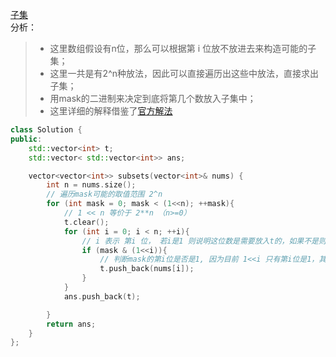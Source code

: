 [子集](https://leetcode-cn.com/problems/subsets/)    
分析：
> * 这里数组假设有n位，那么可以根据第 i 位放不放进去来构造可能的子集；    
> * 这里一共是有2^n种放法，因此可以直接遍历出这些中放法，直接求出子集；  
> * 用mask的二进制来决定到底将第几个数放入子集中；    
> * 这里详细的解释借鉴了[官方解法](https://leetcode-cn.com/problems/subsets/solution/zi-ji-by-leetcode-solution/)    
```C++
class Solution {
public:
    std::vector<int> t;
    std::vector< std::vector<int>> ans;

    vector<vector<int>> subsets(vector<int>& nums) {
        int n = nums.size();
        // 遍历mask可能的取值范围 2^n
        for (int mask = 0; mask < (1<<n); ++mask){
            // 1 << n 等价于 2**n （n>=0）
            t.clear();
            for (int i = 0; i < n; ++i){
                // i 表示 第i 位， 若i是1 则说明这位数是需要放入t的，如果不是则不放入t
                if (mask & (1<<i)){
                    // 判断mask的第i位是否是1, 因为目前 1<<i 只有第i位是1，其他是0
                    t.push_back(nums[i]);
                }
            }
            ans.push_back(t);

        }
        return ans;
    }
};
```
